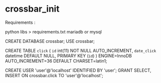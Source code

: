 # crossbar_init

Requirements : 

python libs > requirements.txt
mariadb or mysql 

CREATE DATABASE crossbar;
USE crossbar;

CREATE TABLE `click` (
  `id` int(11) NOT NULL AUTO_INCREMENT,
  `date_click` datetime DEFAULT NULL,
  PRIMARY KEY (`id`)
) ENGINE=InnoDB AUTO_INCREMENT=36 DEFAULT CHARSET=latin1;

CREATE USER 'user'@'localhost' IDENTIFIED BY 'user';
GRANT SELECT, INSERT ON crossbar.click TO 'user'@'localhost';
